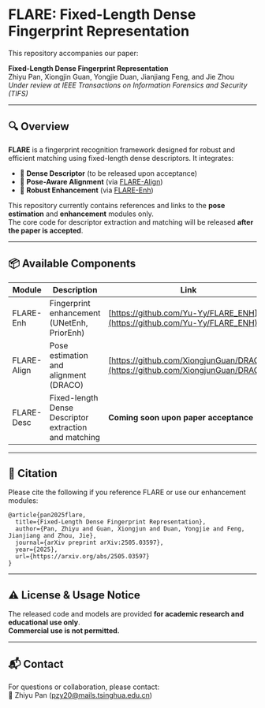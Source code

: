 # FLARE: Fixed-Length Dense Fingerprint Representation

This repository accompanies our paper:

**Fixed-Length Dense Fingerprint Representation**  
Zhiyu Pan, Xiongjin Guan, Yongjie Duan, Jianjiang Feng, and Jie Zhou  
*Under review at IEEE Transactions on Information Forensics and Security (TIFS)*

---

## 🔍 Overview

**FLARE** is a fingerprint recognition framework designed for robust and efficient matching using fixed-length dense descriptors. It integrates:

- 🧠 **Dense Descriptor** (to be released upon acceptance)
- 🧩 **Pose-Aware Alignment** (via [FLARE-Align](https://github.com/XiongjunGuan/DRACO))
- 🧪 **Robust Enhancement** (via [FLARE-Enh](https://github.com/Yu-Yy/FLARE_ENH))

This repository currently contains references and links to the **pose estimation** and **enhancement** modules only.  
The core code for descriptor extraction and matching will be released **after the paper is accepted**.

---

## 📦 Available Components

| Module           | Description                                | Link                                         |
|------------------|--------------------------------------------|----------------------------------------------|
| FLARE-Enh        | Fingerprint enhancement (UNetEnh, PriorEnh) | [https://github.com/Yu-Yy/FLARE_ENH](https://github.com/Yu-Yy/FLARE_ENH) |
| FLARE-Align      | Pose estimation and alignment (DRACO)       | [https://github.com/XiongjunGuan/DRACO](https://github.com/XiongjunGuan/DRACO) |
| FLARE-Desc       | Fixed-length Dense Descriptor extraction and matching          | **Coming soon upon paper acceptance**        |

---

## 📄 Citation

Please cite the following if you reference FLARE or use our enhancement modules:

```
@article{pan2025flare,
  title={Fixed-Length Dense Fingerprint Representation},
  author={Pan, Zhiyu and Guan, Xiongjun and Duan, Yongjie and Feng, Jianjiang and Zhou, Jie},
  journal={arXiv preprint arXiv:2505.03597},
  year={2025},
  url={https://arxiv.org/abs/2505.03597}
}
```

---

## ⚠️ License & Usage Notice

The released code and models are provided **for academic research and educational use only**.  
**Commercial use is not permitted.**

---
## 📬 Contact
For questions or collaboration, please contact:  
📧 Zhiyu Pan (pzy20@mails.tsinghua.edu.cn)